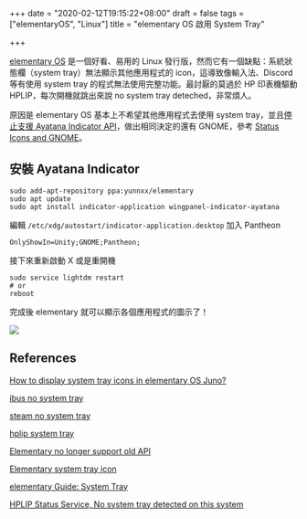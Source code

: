 +++
date = "2020-02-12T19:15:22+08:00"
draft = false
tags = ["elementaryOS", "Linux"]
title = "elementary OS 啟用 System Tray"

+++

[elementary OS](https://elementary.io) 是一個好看、易用的 Linux 發行版，然而它有一個缺點：系統狀態欄（system tray）無法顯示其他應用程式的 icon，這導致像輸入法、Discord 等有使用 system tray 的程式無法使用完整功能。最討厭的莫過於 HP 印表機驅動 HPLIP，每次開機就跳出來說 no system tray deteched，非常煩人。

原因是 elementary OS 基本上不希望其他應用程式去使用 system tray，並且[停止支援 Ayatana Indicator API](https://github.com/elementary/wingpanel/issues/96#issuecomment-401407354)，做出相同決定的還有 GNOME，參考 [Status Icons and GNOME](https://blogs.gnome.org/aday/2017/08/31/status-icons-and-gnome/)。

## 安裝 Ayatana Indicator

	sudo add-apt-repository ppa:yunnxx/elementary
	sudo apt update
	sudo apt install indicator-application wingpanel-indicator-ayatana

編輯 `/etc/xdg/autostart/indicator-application.desktop` 加入 Pantheon
		
	OnlyShowIn=Unity;GNOME;Pantheon;

接下來重新啟動 X 或是重開機

	sudo service lightdm restart
	# or 
	reboot

完成後 elementary 就可以顯示各個應用程式的圖示了！

![](/img/elementary_system_tray.png)

## References

[How to display system tray icons in elementary OS Juno?](https://elementaryos.stackexchange.com/questions/17452/how-to-display-system-tray-icons-in-elementary-os-juno)

[ibus no system tray](https://elementaryos.stackexchange.com/questions/18474/no-system-tray-icon-for-ibus-in-elementary-os-juno)  

[steam no system tray](https://elementaryos.stackexchange.com/questions/8059/no-system-tray-icon-of-steam)  

[hplip system tray](https://elementaryos.stackexchange.com/questions/22081/im-using-hplip-and-every-time-i-login-to-elementary-os-i-get-a-message-that-the)  

[Elementary no longer support old API](https://elementaryos.stackexchange.com/questions/4226/how-can-i-get-applications-to-display-a-system-tray-icon)  

[Elementary system tray icon](https://www.reddit.com/r/elementaryos/comments/9p0sdi/system_tray_icons/)  

[elementary Guide: System Tray](https://elementary.io/docs/human-interface-guidelines#system-indicators)

[HPLIP Status Service, No system tray detected on this system ](https://www.linuxquestions.org/questions/slackware-14/hplip-status-service-no-system-tray-detected-on-this-system-4175617467/)